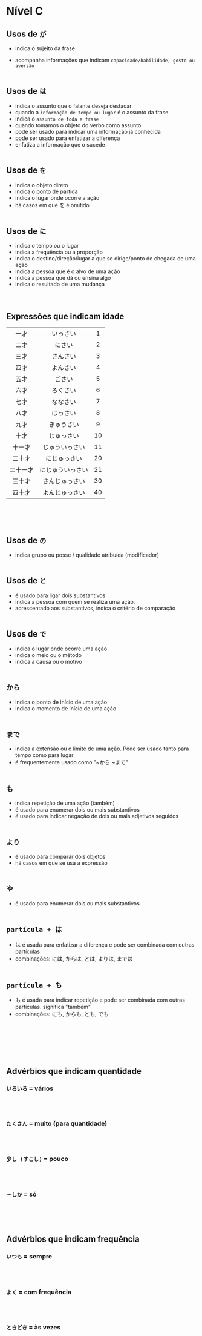 # Nível C


## Usos de ```が```
- indica o sujeito da frase

- acompanha informações que indicam ```capacidade/habilidade, gosto ou aversão```
<br><br>


## Usos de ```は```
- indica o assunto que o falante deseja destacar
- quando a ```informação de tempo ou lugar``` é o assunto da frase
- indica o ```assunto de toda a frase```
- quando tomamos o objeto do verbo como assunto
- pode ser usado para indicar uma informação já conhecida
- pode ser usado para enfatizar a diferença
- enfatiza a informação que o sucede
<br><br>


## Usos de ```を```
- indica o objeto direto
- indica o ponto de partida
- indica o lugar onde ocorre a ação
- há casos em que を é omitido
<br><br>


## Usos de ```に```
- indica o tempo ou o lugar
- indica a frequência ou a proporção
- indica o destino/direção/lugar a que se dirige/ponto de chegada de uma ação
- indica a pessoa que é o alvo de uma ação
- indica a pessoa que dá ou ensina algo
- indica o resultado de uma mudança
<br><br><br>



## Expressões que indicam idade

|   |   |   |
|:---:|:---:|:---:|
| 一才 | いっさい | 1 |
| 二才 | にさい | 2 |
| 三才 | さんさい | 3 |
| 四才 | よんさい | 4 |
| 五才 | ごさい | 5 |
| 六才 | ろくさい | 6 |
| 七才 | ななさい | 7 |
| 八才 | はっさい | 8 |
| 九才 | きゅうさい | 9 |
| 十才 | じゅっさい | 10 |
| 十一才 | じゅういっさい | 11 |
| 二十才 | にじゅっさい | 20 |
| 二十一才 | にじゅういっさい | 21 |
| 三十才 | さんじゅっさい | 30 |
| 四十才 | よんじゅっさい  | 40 |

<br><br><br>



## Usos de ```の```
- indica grupo ou posse / qualidade atribuída (modificador)
<br><br>


## Usos de ```と```
- é usado para ligar dois substantivos
- indica a pessoa com quem se realiza uma ação.
- acrescentado aos substantivos, indica o critério de comparação
<br><br>


## Usos de ```で```
- indica o lugar onde ocorre uma ação
- indica o meio ou o método
- indica a causa ou o motivo
<br><br>


## ```から```
- indica o ponto de início de uma ação
- indica o momento de início de uma ação
<br><br>


## ```まで```
- indica a extensão ou o limite de uma ação. Pode ser usado tanto para tempo como para lugar
- é frequentemente usado como "~から ~まで"
<br><br>


## ```も```
- indica repetição de uma ação (também)
- é usado para enumerar dois ou mais substantivos
- é usado para indicar negação de dois ou mais adjetivos seguidos
<br><br>


## ```より```
- é usado para comparar dois objetos
- há casos em que se usa a expressão
<br><br>


## ```や```
- é usado para enumerar dois ou mais substantivos
<br><br>


## ```partícula + は```
- は é usada para enfatizar a diferença e pode ser combinada com outras partículas
- combinações: には, からは, とは, よりは, までは
<br><br>


## ```partícula + も```
- も é usada para indicar repetição e pode ser combinada com outras partículas. significa "também"
- combinações: にも, からも, とも, でも
<br><br><br>




<br><br><br>



## Advérbios que indicam quantidade
### ```いろいろ``` = vários
<br><br>


### ```たくさん``` = muito (para quantidade)
<br><br>


### ```少し (すこし)``` = pouco
<br><br>


### ```〜しか``` = só
<br><br><br>



## Advérbios que indicam frequência
### ```いつも``` = sempre
<br><br>


### ```よく``` = com frequência
<br><br>


### ```ときどき``` = às vezes
<br><br><br>